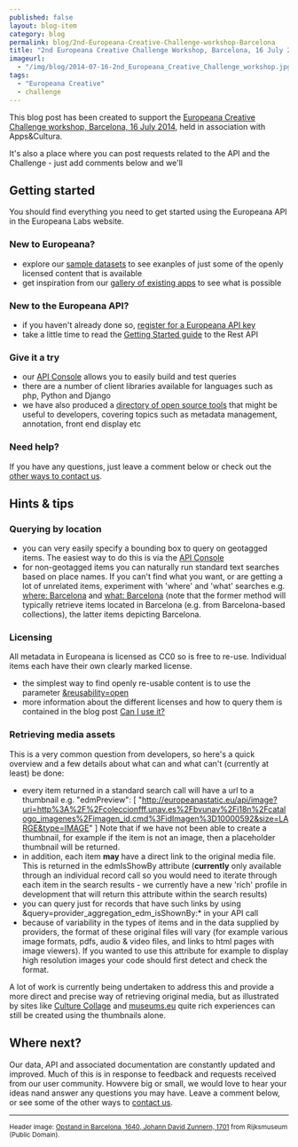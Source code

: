 ```yaml
---
published: false
layout: blog-item
category: blog
permalink: blog/2nd-Europeana-Creative-Challenge-workshop-Barcelona
title: "2nd Europeana Creative Challenge Workshop, Barcelona, 16 July 2014"
imageurl: 
  - "/img/blog/2014-07-16-2nd_Europeana_Creative_Challenge_workshop.jpg"
tags: 
  - "Europeana Creative"
  - challenge
---
```


This blog post has been created to support the [Europeana Creative Challenge workshop, Barcelona, 16 July 2014](/events/2nd-Europeana-Creative-Challenge-workshop-Barcelona/), held in association with Apps&Cultura.

It's also a place where you can post requests related to the API and the Challenge - just add comments below and we'll 

## Getting started
You should find everything you need to get started using the Europeana API in the Europeana Labs website.

### New to Europeana?
- explore our [sample datasets](/data) to see exanples of just some of the openly licensed content that is available
- get inspiration from our [gallery of existing apps](/apps) to see what is possible

### New to the Europeana API?
- if you haven't already done so, [register for a Europeana API key](/api/registration/)
- take a little time to read the [Getting Started guide](/api/introduction/) to the Rest API 

### Give it a try
- our [API Console](/api/console/) allows you to easily build and test queries
- there are a number of client libraries available for languages such as php, Python and Django
- we have also produced a [directory of open source tools](/apps/#tag=open-source-tools) that might be useful to developers, covering topics such as metadata management, annotation, front end display etc

### Need help?

If you have any questions, just leave a comment below or check out the [other ways to contact us](/support/contact/).

## Hints & tips

### Querying by location

- you can very easily specify a bounding box to query on geotagged items. The easiest way to do this is via the [API Console](/api/console/)
- for non-geotagged items you can naturally run standard text searches based on place names. If you can't find what you want, or are getting a lot of unrelated items, experiment with 'where' and 'what' searches e.g. [where: Barcelona](http://labs.europeana.eu/api/console/?function=search&query=where:barcelona&start=1&rows=24) and [what: Barcelona](http://labs.europeana.eu/api/console/?function=search&query=what:barcelona&start=1&rows=24) (note that the former method will typically retrieve items located in Barcelona (e.g. from Barcelona-based collections), the latter items depicting Barcelona.

### Licensing

All metadata in Europeana is licensed as CC0 so is free to re-use. Individual items each have their own clearly marked license. 
- the simplest way to find openly re-usable content is to use the parameter [&reusability=open](http://labs.europeana.eu/api/console/?function=search&query=Barcelona&start=1&rows=24&profile=minimal&reusability=open)
- more information about the different licenses and how to query them is contained in the blog post [Can I use it?](/blog/can-i-use-it/)

### Retrieving media assets
This is a very common question from developers, so here's a quick overview and a few details about what can and what can't (currently at least) be done:
- every item returned in a standard search call will have a url to a thumbnail e.g. "edmPreview": [ "http://europeanastatic.eu/api/image?uri=http%3A%2F%2Fcoleccionfff.unav.es%2Fbvunav%2Fi18n%2Fcatalogo_imagenes%2Fimagen_id.cmd%3FidImagen%3D10000592&size=LARGE&type=IMAGE" ]
Note that if we have not been able to create a thumbnail, for example if the item is not an image, then a placeholder thumbnail will be returned.
- in addition, each item **may** have a direct link to the original media file. This is returned in the edmIsShowBy attribute (**currently** only available through an individual record call so you would need to iterate through each item in the search results - we currently have a new 'rich' profile in development that will return this attribute within the search results)
- you can query just for records that have such links by using &query=provider_aggregation_edm_isShownBy:\* in your API call
- because of variability in the types of items and in the data supplied by providers, the format of these original files will vary (for example various image formats, pdfs, audio & video files, and links to html pages with image viewers). If you wanted to use this attribute for example to display high resolution images your code should first detect and check the format.
 
A lot of work is currently being undertaken to address this and provide a more direct and precise way of retrieving original media, but as illustrated by sites like [Culture Collage](http://www.zenlan.com/collage/europeana/#barcelona) and [museums.eu](http://museums.eu/museum/details/16007/the-british-library) quite rich experiences can still be created using the thumbnails alone.


## Where next?

Our data, API and associated documentation are constantly updated and improved. Much of this is in response to feedback and requests received from our user community. Howvere big or small, we would love to hear your ideas nand answer any questions you may have. Leave a comment below, or see some of the other ways to [contact us](/support/contact). 


---

<small>Header image: [Opstand in Barcelona, 1640, Johann David Zunnern, 1701](http://europeana.eu/portal/record/90402/RP_P_1896_A_19368_1959.html?start=8&query=barcelona&startPage=1&qf=TYPE%3AIMAGE&qf=REUSABILITY%3Aopen&qf=provider_aggregation_edm_isShownBy%3A*&qf=PROVIDER%3ARijksmuseum&rows=24) from Rijksmuseum (Public Domain).</small>
